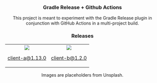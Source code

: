 <h3 align="center">Gradle Release + Github Actions</h3>

<p align="center">
This project is meant to experiment with the Gradle Release plugin in conjunction with GitHub Actions in a multi-project build.
</p>


<h3 align="center">Releases</h3>

<table>
<tr>
  <td align="center">
    <img src="https://images.unsplash.com/photo-1488590528505-98d2b5aba04b?ixlib=rb-4.0.3&ixid=MnwxMjA3fDB8MHxzZWFyY2h8Mnx8dGVjaG5vbG9neXxlbnwwfHwwfHw%3D&auto=format&fit=crop&w=500&q=60" />

[client-a@1.13.0](https://github.com/thedatasnok/gradle-release-gh-actions/releases/tag/client-a@1.13.0)

  </td>
  <td align="center">
    <img src="https://images.unsplash.com/photo-1518770660439-4636190af475?ixlib=rb-4.0.3&ixid=MnwxMjA3fDB8MHxzZWFyY2h8M3x8dGVjaG5vbG9neXxlbnwwfHwwfHw%3D&auto=format&fit=crop&w=500&q=60" />

[client-b@1.2.0](https://github.com/thedatasnok/gradle-release-gh-actions/releases/tag/client-b@1.2.0)

  </td>
</tr>
</table>

<div align="center">


Images are placeholders from Unsplash.
</div>
